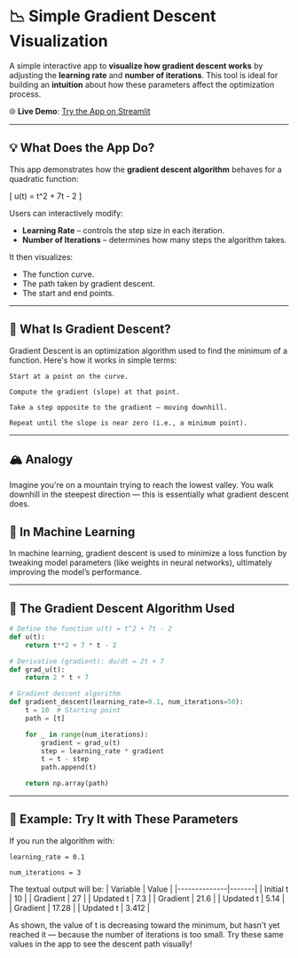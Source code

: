 # 📉 Simple Gradient Descent Visualization

A simple interactive app to **visualize how gradient descent works** by adjusting the **learning rate** and **number of iterations**. This tool is ideal for building an **intuition** about how these parameters affect the optimization process.

🌐 **Live Demo**: [Try the App on Streamlit](https://simplegradientdescentvisualization-yybepffs5w2itvgyz5ljti.streamlit.app/)

---

## 💡 What Does the App Do?

This app demonstrates how the **gradient descent algorithm** behaves for a quadratic function:

\[
u(t) = t^2 + 7t - 2
\]

Users can interactively modify:
- **Learning Rate** – controls the step size in each iteration.
- **Number of Iterations** – determines how many steps the algorithm takes.

It then visualizes:
- The function curve.
- The path taken by gradient descent.
- The start and end points.

---

## 🧠 What Is Gradient Descent?

Gradient Descent is an optimization algorithm used to find the minimum of a function. Here's how it works in simple terms:

    Start at a point on the curve.

    Compute the gradient (slope) at that point.

    Take a step opposite to the gradient — moving downhill.

    Repeat until the slope is near zero (i.e., a minimum point).

---

## 🏔️ Analogy

Imagine you're on a mountain trying to reach the lowest valley. You walk downhill in the steepest direction — this is essentially what gradient descent does.

## 🧠 In Machine Learning

In machine learning, gradient descent is used to minimize a loss function by tweaking model parameters (like weights in neural networks), ultimately improving the model’s performance.

---

## 🧮 The Gradient Descent Algorithm Used

```python
# Define the function u(t) = t^2 + 7t - 2
def u(t):
    return t**2 + 7 * t - 2

# Derivative (gradient): du/dt = 2t + 7
def grad_u(t):
    return 2 * t + 7

# Gradient descent algorithm
def gradient_descent(learning_rate=0.1, num_iterations=50):
    t = 10  # Starting point
    path = [t]

    for _ in range(num_iterations):
        gradient = grad_u(t)
        step = learning_rate * gradient
        t = t - step
        path.append(t)

    return np.array(path)
```
---

## 🧪 Example: Try It with These Parameters

If you run the algorithm with:

    learning_rate = 0.1

    num_iterations = 3

The textual output will be:
| Variable     | Value |
|--------------|-------|
| Initial t    | 10    |
| Gradient     | 27    |
| Updated t    | 7.3   |
| Gradient     | 21.6  |
| Updated t    | 5.14  |
| Gradient     | 17.28 |
| Updated t    | 3.412 |

As shown, the value of t is decreasing toward the minimum, but hasn't yet reached it — because the number of iterations is too small.
Try these same values in the app to see the descent path visually!

